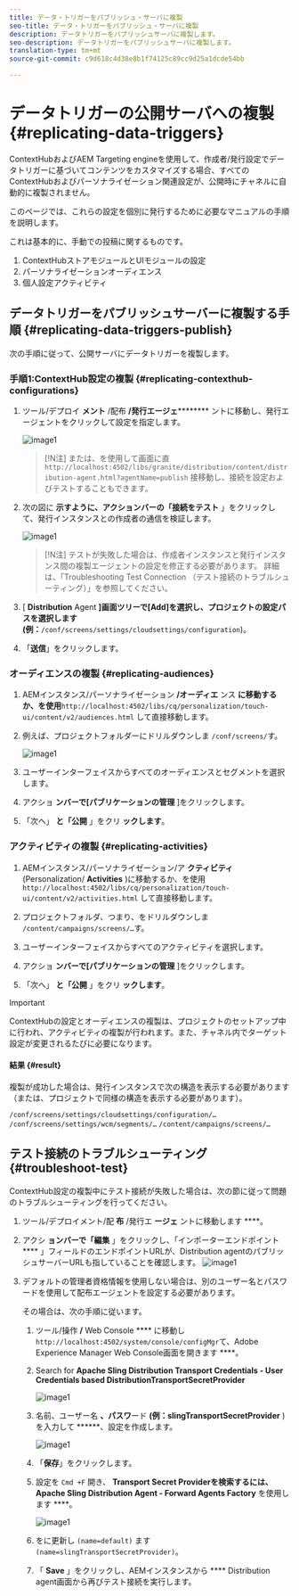 ```yaml
---
title: データ・トリガーをパブリッシュ・サーバに複製
seo-title: データ・トリガーをパブリッシュ・サーバに複製
description: データトリガーをパブリッシュサーバに複製します。
seo-description: データトリガーをパブリッシュサーバに複製します。
translation-type: tm+mt
source-git-commit: c9d618c4d38e8b1f74125c89cc9d25a1dcde54bb

---
```



# データトリガーの公開サーバへの複製 {#replicating-data-triggers}

ContextHubおよびAEM Targeting engineを使用して、作成者/発行設定でデータトリガーに基づいてコンテンツをカスタマイズする場合、すべてのContextHubおよびパーソナライゼーション関連設定が、公開時にチャネルに自動的に複製されません。

このページでは、これらの設定を個別に発行するために必要なマニュアルの手順を説明します。

これは基本的に、手動での投稿に関するものです。

1. ContextHubストアモジュールとUIモジュールの設定
1. パーソナライゼーションオーディエンス
1. 個人設定アクティビティ

## データトリガーをパブリッシュサーバーに複製する手順 {#replicating-data-triggers-publish}

次の手順に従って、公開サーバにデータトリガーを複製します。

### 手順1:ContextHub設定の複製 {#replicating-contexthub-configurations}

1. ツール/デプロイ **メント** /配布 **/発行エージェ********** ントに移動し、発行エージェントをクリックして設定を指定します。

   ![image1](/help/user-guide/assets/replicating-triggers/replicating-triggers1.png)

   >[!N注]
   >または、を使用して画面に直 `http://localhost:4502/libs/granite/distribution/content/distribution-agent.html?agentName=publish` 接移動し、接続を設定およびテストすることもできます。

1. 次の図に **示すように、アクションバーの「接続をテスト** 」をクリックして、発行インスタンスとの作成者の通信を検証します。

   ![image1](/help/user-guide/assets/replicating-triggers/replicating-triggers2.png)

   >[!N注]
   >テストが失敗した場合は、作成者インスタンスと発行インスタンス間の複製エージェントの設定を修正する必要があります。 詳細は、「Troubleshooting Test Connection [](/help/user-guide/replicating-data-triggers.md#troubleshoot-test) （テスト接続のトラブルシューティング）」を参照してください。

1. [ **Distribution** Agent **]画面ツリーで[Add]を選択し、プロジェクトの設定パスを選択します(例：**`/conf/screens/settings/cloudsettings/configuration`)。

1. 「**送信**」をクリックします。

### オーディエンスの複製 {#replicating-audiences}

1. AEMインスタンス/パーソナライゼーション **/オーディエ** ンス **に移動するか、を使用**`http://localhost:4502/libs/cq/personalization/touch-ui/content/v2/audiences.html` して直接移動します。

1. 例えば、プロジェクトフォルダーにドリルダウンしま `/conf/screens/`す。

   ![image1](/help/user-guide/assets/replicating-triggers/replicating-triggers10.png)

1. ユーザーインターフェイスからすべてのオーディエンスとセグメントを選択します。

1. アクショ **ンバーで[パブリケーションの管理** ]をクリックします。

1. 「次へ」 **と「公開** 」をクリ **ックします**。

### アクティビティの複製 {#replicating-activities}

1. AEMインスタンス/パーソナライゼーション/ア **クティビティ** (Personalization/ **Activities** )に移動するか、を使用 `http://localhost:4502/libs/cq/personalization/touch-ui/content/v2/activities.html` して直接移動します。

1. プロジェクトフォルダ、つまり、をドリルダウンしま `/content/campaigns/screens/…`す。

1. ユーザーインターフェイスからすべてのアクティビティを選択します。

1. アクショ **ンバーで[パブリケーションの管理** ]をクリックします。

1. 「次へ」 **と「公開** 」をクリ **ックします**。

>[!IMPORTANT]
>
>ContextHubの設定とオーディエンスの複製は、プロジェクトのセットアップ中に行われ、アクティビティの複製が行われます。また、チャネル内でターゲット設定が変更されるたびに必要になります。

#### 結果 {#result}

複製が成功した場合は、発行インスタンスで次の構造を表示する必要があります（または、プロジェクトで同様の構造を表示する必要があります）。

`/conf/screens/settings/cloudsettings/configuration/…`
`/conf/screens/settings/wcm/segments/…`
`/content/campaigns/screens/…`

## テスト接続のトラブルシューティング {#troubleshoot-test}

ContextHub設定の複製中にテスト接続が失敗した場合は、次の節に従って問題のトラブルシューティングを行ってください。

1. ツール/デプロイメント/配 **布** /発行エ **ージェ** ントに移動します ****。

1. アクシ **ョンバーで「編集** 」をクリックし、「インポーターエンドポイント **** 」フィールドのエンドポイントURLが、Distribution agentのパブリッシュサーバーURLも指していることを確認します。
   ![image1](/help/user-guide/assets/replicating-triggers/replicating-triggers9.png)

1. デフォルトの管理者資格情報を使用しない場合は、別のユーザー名とパスワードを使用して配布エージェントを設定する必要があります。

   その場合は、次の手順に従います。

   1. ツール/操作 **/** Web Console **** に移動し `http://localhost:4502/system/console/configMgr`て、Adobe Experience Manager Web Console画面を開きます ****。
   1. Search for **Apache Sling Distribution Transport Credentials - User Credentials based DistributionTransportSecretProvider**

      ![image1](/help/user-guide/assets/replicating-triggers/replicating-triggers6.png)

   1. 名前、ユーザー名 **、パスワ**&#x200B;ード **(例：slingTransportSecretProvider** )を入力して ******、設定を作成します。

      ![image1](/help/user-guide/assets/replicating-triggers/replicating-triggers7.png)

   1. 「**保存**」をクリックします。
   1. 設定を `Cmd +F` 開き、 **Transport Secret Providerを検索するには、Apache Sling Distribution Agent - Forward Agents Factory** を使用します ****。

      ![image1](/help/user-guide/assets/replicating-triggers/replicating-triggers8.png)

   1. をに更新し `(name=default)` ます `(name=slingTransportSecretProvider)`。
   1. 「 **Save** 」をクリックし、AEMインスタンスから **** Distribution agent画面から再びテスト接続を実行します。
